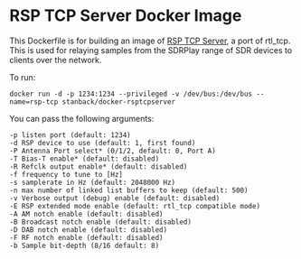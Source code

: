 # RSP TCP Server Docker Image

This Dockerfile is for building an image of [RSP TCP Server](https://github.com/SDRplay/RSPTCPServer),
a port of rtl_tcp. This is used for relaying samples from the SDRPlay range of
SDR devices to clients over the network.

To run: 

    docker run -d -p 1234:1234 --privileged -v /dev/bus:/dev/bus --name=rsp-tcp stanback/docker-rsptcpserver
    
You can pass the following arguments:

	-p listen port (default: 1234)
	-d RSP device to use (default: 1, first found)
	-P Antenna Port select* (0/1/2, default: 0, Port A)
	-T Bias-T enable* (default: disabled)
	-R Refclk output enable* (default: disabled)
	-f frequency to tune to [Hz]
	-s samplerate in Hz (default: 2048000 Hz)
	-n max number of linked list buffers to keep (default: 500)
	-v Verbose output (debug) enable (default: disabled)
	-E RSP extended mode enable (default: rtl_tcp compatible mode)
	-A AM notch enable (default: disabled)
	-B Broadcast notch enable (default: disabled)
	-D DAB notch enable (default: disabled)
	-F RF notch enable (default: disabled)
	-b Sample bit-depth (8/16 default: 8)
